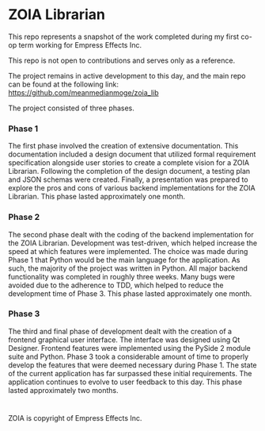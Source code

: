 # ZOIA Librarian

This repo represents a snapshot of the work completed during my first co-op term working for Empress Effects Inc.

This repo is not open to contributions and serves only as a reference.

The project remains in active development to this day, and the main repo can be found at the following link:
https://github.com/meanmedianmoge/zoia_lib

The project consisted of three phases. 

### Phase 1
The first phase involved the creation of extensive documentation. 
This documentation included a design document that utilized formal requirement specification alongside user stories to create a complete vision for a ZOIA Librarian. Following the completion of the design document, a testing plan and JSON schemas were created. Finally, a presentation was prepared to explore the pros and cons of various backend implementations for the ZOIA Librarian. 
This phase lasted approximately one month.

### Phase 2
The second phase dealt with the coding of the backend implementation for the ZOIA Librarian. 
Development was test-driven, which helped increase the speed at which features were implemented. The choice was made during Phase 1 that Python would be the main language for the application. As such, the majority of the project was written in Python.
All major backend functionality was completed in roughly three weeks. Many bugs were avoided due to the adherence to TDD, which helped to reduce the development time of Phase 3.
This phase lasted approximately one month.

### Phase 3
The third and final phase of development dealt with the creation of a frontend graphical user interface.
The interface was designed using Qt Designer. Frontend features were implemented using the PySide 2 module suite and Python. 
Phase 3 took a considerable amount of time to properly develop the features that were deemed necessary during Phase 1. 
The state of the current application has far surpassed these initial requirements. The application continues to evolve to user feedback to this day. 
This phase lasted approximately two months.
#
ZOIA is copyright of Empress Effects Inc.

 
